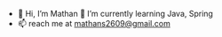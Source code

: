 - 👋 Hi, I’m Mathan
 🌱 I’m currently learning Java, Spring
- 📫 reach me at mathans2609@gmail.com

<!---
Mathan7767/Mathan7767 is a ✨ special ✨ repository because its `README.md` (this file) appears on your GitHub profile.
You can click the Preview link to take a look at your changes.
--->
